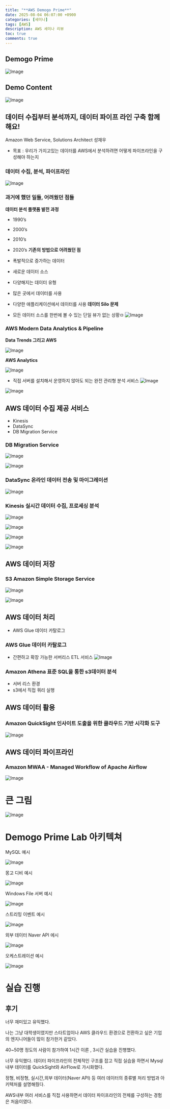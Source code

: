 ```yaml
---
title: "**AWS Demogo Prime**"
date: 2025-08-04 06:07:00 +0900
categories: [세미나]
tags: [AWS]
description: AWS 세미나 리뷰
toc: true
comments: true
---
```


## **Demogo Prime**

![Image](https://prod-files-secure.s3.us-west-2.amazonaws.com/e6db513d-ec54-40ff-aa74-2487b0bcfe15/04d545d3-02a2-4fe3-8a63-46e06ae698ef/Untitled.png?X-Amz-Algorithm=AWS4-HMAC-SHA256&X-Amz-Content-Sha256=UNSIGNED-PAYLOAD&X-Amz-Credential=ASIAZI2LB4663K2DS5HO%2F20250804%2Fus-west-2%2Fs3%2Faws4_request&X-Amz-Date=20250804T071940Z&X-Amz-Expires=3600&X-Amz-Security-Token=IQoJb3JpZ2luX2VjEAcaCXVzLXdlc3QtMiJHMEUCICPq6plk%2B%2BEJo0lbjvzvswW77NenOi5m4xSt9CHP62SqAiEAvea0SbLvWMbtmJWGgBmgnWgFDr%2Fn6MBfkssveCjC1woq%2FwMIQBAAGgw2Mzc0MjMxODM4MDUiDAQVMrGtY0JTFoYO6CrcA1q58ivSd6bMmk84JLzBXDy0gEa5165HtjPYURjQnxx2npePv5JdkqFrb4qnopO54dEXJD9JQG2tI4C%2B1i3Jbhr%2FcWfJ68cJdhyoWxDMoP3EciQKXoFz%2FjJpdBlmHE3YcUr3EF041bs5%2B%2FL3DxLKRPLVQePy83uCytLfzrwr%2BXXAUe10sYlRjhw%2Fjo7DoCe2q%2Fpmw0rINMJYLjeX3dlqZViMVH501JA6No1Wqh10RKm9lKHOQfvC4%2BJUY9dUWlbhkyx4jh6OWTO2%2F1VjCHgYS9BvaJ3%2FzmKunoxj2TCSCawFeWqw0HHiQ%2F0xgyA3zUtO%2FieeJcfPMO%2BshWZbkDUhEq%2Bfs7Ib5w9Gq7wcKSQCtsr%2F6ntX1EiyBJ8kGWbyK4KeCWXqezJFDvGJhdgw%2BVLIyU64vveqjJ5stJpskfck80fhT2FJy70OkWiQBWn5ccwiNWxXJGa63gfSlyVQNfmWseY30aIlmqVIia8s8Xa6pqynKYy4ZaszoHZ3ZRPOUOPw5XqUgxmink%2FqbYOiwA8YHT2jAgOzIGBjL6fFzKcSINGjWTwR7L98y5vii1ZMqONPxE50EHOGxSkuUMDnFbYq0AWR8gMWmKvUAnpKQGS7B5XDH3GblYuDUOIyTJ0LMKa3wcQGOqUBaeN1s70pTDTyvmzOqZDIJN9s9IvV%2FF2Vi0MMvzIcVMefAPpHEUmO5GNAdxbPj75LgKZfROoteAkY5V7CSQGfdgvWnvTSSKhu5Op1NsJmxcffnxzS8IJTynJc5DlxEwilYakRQYerTAS%2BytMeU0g%2Blu027vNJNuUOKGV4VIo2wBytC0xv9NTgfXQyqCJCRzvD7Ug%2FfjzG7%2FQlN%2B97e4VtBjMPmZMx&X-Amz-Signature=378783fe001cb031d365fab2936b360e682a17ae79b52285b3a08500b6362cb2&X-Amz-SignedHeaders=host&x-amz-checksum-mode=ENABLED&x-id=GetObject)

## Demo Content

![Image](https://prod-files-secure.s3.us-west-2.amazonaws.com/e6db513d-ec54-40ff-aa74-2487b0bcfe15/9cf04df4-d200-4b00-a767-9fb7c9a9bff8/Untitled.png?X-Amz-Algorithm=AWS4-HMAC-SHA256&X-Amz-Content-Sha256=UNSIGNED-PAYLOAD&X-Amz-Credential=ASIAZI2LB4663K2DS5HO%2F20250804%2Fus-west-2%2Fs3%2Faws4_request&X-Amz-Date=20250804T071940Z&X-Amz-Expires=3600&X-Amz-Security-Token=IQoJb3JpZ2luX2VjEAcaCXVzLXdlc3QtMiJHMEUCICPq6plk%2B%2BEJo0lbjvzvswW77NenOi5m4xSt9CHP62SqAiEAvea0SbLvWMbtmJWGgBmgnWgFDr%2Fn6MBfkssveCjC1woq%2FwMIQBAAGgw2Mzc0MjMxODM4MDUiDAQVMrGtY0JTFoYO6CrcA1q58ivSd6bMmk84JLzBXDy0gEa5165HtjPYURjQnxx2npePv5JdkqFrb4qnopO54dEXJD9JQG2tI4C%2B1i3Jbhr%2FcWfJ68cJdhyoWxDMoP3EciQKXoFz%2FjJpdBlmHE3YcUr3EF041bs5%2B%2FL3DxLKRPLVQePy83uCytLfzrwr%2BXXAUe10sYlRjhw%2Fjo7DoCe2q%2Fpmw0rINMJYLjeX3dlqZViMVH501JA6No1Wqh10RKm9lKHOQfvC4%2BJUY9dUWlbhkyx4jh6OWTO2%2F1VjCHgYS9BvaJ3%2FzmKunoxj2TCSCawFeWqw0HHiQ%2F0xgyA3zUtO%2FieeJcfPMO%2BshWZbkDUhEq%2Bfs7Ib5w9Gq7wcKSQCtsr%2F6ntX1EiyBJ8kGWbyK4KeCWXqezJFDvGJhdgw%2BVLIyU64vveqjJ5stJpskfck80fhT2FJy70OkWiQBWn5ccwiNWxXJGa63gfSlyVQNfmWseY30aIlmqVIia8s8Xa6pqynKYy4ZaszoHZ3ZRPOUOPw5XqUgxmink%2FqbYOiwA8YHT2jAgOzIGBjL6fFzKcSINGjWTwR7L98y5vii1ZMqONPxE50EHOGxSkuUMDnFbYq0AWR8gMWmKvUAnpKQGS7B5XDH3GblYuDUOIyTJ0LMKa3wcQGOqUBaeN1s70pTDTyvmzOqZDIJN9s9IvV%2FF2Vi0MMvzIcVMefAPpHEUmO5GNAdxbPj75LgKZfROoteAkY5V7CSQGfdgvWnvTSSKhu5Op1NsJmxcffnxzS8IJTynJc5DlxEwilYakRQYerTAS%2BytMeU0g%2Blu027vNJNuUOKGV4VIo2wBytC0xv9NTgfXQyqCJCRzvD7Ug%2FfjzG7%2FQlN%2B97e4VtBjMPmZMx&X-Amz-Signature=3a398d192d6c66831881c68c4793ea4d10ff64b0ac16932f6cb513c379cf1555&X-Amz-SignedHeaders=host&x-amz-checksum-mode=ENABLED&x-id=GetObject)

## 데이터 수집부터 분석까지, 데이터 파이프 라인 구축 함께 해요!

Amazon Web Service, Solutions Architect 성재우

- 목표 : 우리가 가지고있는 데이터를 AWS에서 분석하려면 어떻게 파이프라인을 구성해야 하는지
### 데이터 수집, 분석, 파이프라인

![Image](https://prod-files-secure.s3.us-west-2.amazonaws.com/e6db513d-ec54-40ff-aa74-2487b0bcfe15/cbbecf78-1932-4b0d-9038-240dc2ab45f6/Untitled.png?X-Amz-Algorithm=AWS4-HMAC-SHA256&X-Amz-Content-Sha256=UNSIGNED-PAYLOAD&X-Amz-Credential=ASIAZI2LB4663K2DS5HO%2F20250804%2Fus-west-2%2Fs3%2Faws4_request&X-Amz-Date=20250804T071940Z&X-Amz-Expires=3600&X-Amz-Security-Token=IQoJb3JpZ2luX2VjEAcaCXVzLXdlc3QtMiJHMEUCICPq6plk%2B%2BEJo0lbjvzvswW77NenOi5m4xSt9CHP62SqAiEAvea0SbLvWMbtmJWGgBmgnWgFDr%2Fn6MBfkssveCjC1woq%2FwMIQBAAGgw2Mzc0MjMxODM4MDUiDAQVMrGtY0JTFoYO6CrcA1q58ivSd6bMmk84JLzBXDy0gEa5165HtjPYURjQnxx2npePv5JdkqFrb4qnopO54dEXJD9JQG2tI4C%2B1i3Jbhr%2FcWfJ68cJdhyoWxDMoP3EciQKXoFz%2FjJpdBlmHE3YcUr3EF041bs5%2B%2FL3DxLKRPLVQePy83uCytLfzrwr%2BXXAUe10sYlRjhw%2Fjo7DoCe2q%2Fpmw0rINMJYLjeX3dlqZViMVH501JA6No1Wqh10RKm9lKHOQfvC4%2BJUY9dUWlbhkyx4jh6OWTO2%2F1VjCHgYS9BvaJ3%2FzmKunoxj2TCSCawFeWqw0HHiQ%2F0xgyA3zUtO%2FieeJcfPMO%2BshWZbkDUhEq%2Bfs7Ib5w9Gq7wcKSQCtsr%2F6ntX1EiyBJ8kGWbyK4KeCWXqezJFDvGJhdgw%2BVLIyU64vveqjJ5stJpskfck80fhT2FJy70OkWiQBWn5ccwiNWxXJGa63gfSlyVQNfmWseY30aIlmqVIia8s8Xa6pqynKYy4ZaszoHZ3ZRPOUOPw5XqUgxmink%2FqbYOiwA8YHT2jAgOzIGBjL6fFzKcSINGjWTwR7L98y5vii1ZMqONPxE50EHOGxSkuUMDnFbYq0AWR8gMWmKvUAnpKQGS7B5XDH3GblYuDUOIyTJ0LMKa3wcQGOqUBaeN1s70pTDTyvmzOqZDIJN9s9IvV%2FF2Vi0MMvzIcVMefAPpHEUmO5GNAdxbPj75LgKZfROoteAkY5V7CSQGfdgvWnvTSSKhu5Op1NsJmxcffnxzS8IJTynJc5DlxEwilYakRQYerTAS%2BytMeU0g%2Blu027vNJNuUOKGV4VIo2wBytC0xv9NTgfXQyqCJCRzvD7Ug%2FfjzG7%2FQlN%2B97e4VtBjMPmZMx&X-Amz-Signature=8f3d65d0ffa3b1a662f44197fc41d31aa7a89e14af517cbefc03647a03ecae01&X-Amz-SignedHeaders=host&x-amz-checksum-mode=ENABLED&x-id=GetObject)

### 과거에 했던 일들, 어려웠던 점들

**데이터 분석 플랫폼 발전 과정**

- 1990’s 
- 2000’s
- 2010’s
- 2020’s
**기존의 방법으로 어려웠던 점**

- 폭발적으로 증가하는 데이터
- 새로운 데이터 소스
- 다양해지는 데이터 유형
- 많은 곳에서 데이터를 사용
- 다양한 애플리케이션에서 데이터를 사용
**데이터 Silo 문제**

- 모든 데이터 소스를 한번에 볼 수 있는 단일 뷰가 없는 상황ㅁ
![Image](https://prod-files-secure.s3.us-west-2.amazonaws.com/e6db513d-ec54-40ff-aa74-2487b0bcfe15/0f0dd76a-0d3c-45bc-9bbe-3820ae9e65bc/Untitled.png?X-Amz-Algorithm=AWS4-HMAC-SHA256&X-Amz-Content-Sha256=UNSIGNED-PAYLOAD&X-Amz-Credential=ASIAZI2LB4663K2DS5HO%2F20250804%2Fus-west-2%2Fs3%2Faws4_request&X-Amz-Date=20250804T071940Z&X-Amz-Expires=3600&X-Amz-Security-Token=IQoJb3JpZ2luX2VjEAcaCXVzLXdlc3QtMiJHMEUCICPq6plk%2B%2BEJo0lbjvzvswW77NenOi5m4xSt9CHP62SqAiEAvea0SbLvWMbtmJWGgBmgnWgFDr%2Fn6MBfkssveCjC1woq%2FwMIQBAAGgw2Mzc0MjMxODM4MDUiDAQVMrGtY0JTFoYO6CrcA1q58ivSd6bMmk84JLzBXDy0gEa5165HtjPYURjQnxx2npePv5JdkqFrb4qnopO54dEXJD9JQG2tI4C%2B1i3Jbhr%2FcWfJ68cJdhyoWxDMoP3EciQKXoFz%2FjJpdBlmHE3YcUr3EF041bs5%2B%2FL3DxLKRPLVQePy83uCytLfzrwr%2BXXAUe10sYlRjhw%2Fjo7DoCe2q%2Fpmw0rINMJYLjeX3dlqZViMVH501JA6No1Wqh10RKm9lKHOQfvC4%2BJUY9dUWlbhkyx4jh6OWTO2%2F1VjCHgYS9BvaJ3%2FzmKunoxj2TCSCawFeWqw0HHiQ%2F0xgyA3zUtO%2FieeJcfPMO%2BshWZbkDUhEq%2Bfs7Ib5w9Gq7wcKSQCtsr%2F6ntX1EiyBJ8kGWbyK4KeCWXqezJFDvGJhdgw%2BVLIyU64vveqjJ5stJpskfck80fhT2FJy70OkWiQBWn5ccwiNWxXJGa63gfSlyVQNfmWseY30aIlmqVIia8s8Xa6pqynKYy4ZaszoHZ3ZRPOUOPw5XqUgxmink%2FqbYOiwA8YHT2jAgOzIGBjL6fFzKcSINGjWTwR7L98y5vii1ZMqONPxE50EHOGxSkuUMDnFbYq0AWR8gMWmKvUAnpKQGS7B5XDH3GblYuDUOIyTJ0LMKa3wcQGOqUBaeN1s70pTDTyvmzOqZDIJN9s9IvV%2FF2Vi0MMvzIcVMefAPpHEUmO5GNAdxbPj75LgKZfROoteAkY5V7CSQGfdgvWnvTSSKhu5Op1NsJmxcffnxzS8IJTynJc5DlxEwilYakRQYerTAS%2BytMeU0g%2Blu027vNJNuUOKGV4VIo2wBytC0xv9NTgfXQyqCJCRzvD7Ug%2FfjzG7%2FQlN%2B97e4VtBjMPmZMx&X-Amz-Signature=5f20d53698c948fdf1045d3ec47caec4b4633400b1a00c57ca8c8e5099c8136e&X-Amz-SignedHeaders=host&x-amz-checksum-mode=ENABLED&x-id=GetObject)

### AWS Modern Data Analytics & Pipeline

**Data Trends  그리고 AWS**

![Image](https://prod-files-secure.s3.us-west-2.amazonaws.com/e6db513d-ec54-40ff-aa74-2487b0bcfe15/5a64227b-7976-448d-9f52-8c5ec5038b98/Untitled.png?X-Amz-Algorithm=AWS4-HMAC-SHA256&X-Amz-Content-Sha256=UNSIGNED-PAYLOAD&X-Amz-Credential=ASIAZI2LB4663K2DS5HO%2F20250804%2Fus-west-2%2Fs3%2Faws4_request&X-Amz-Date=20250804T071940Z&X-Amz-Expires=3600&X-Amz-Security-Token=IQoJb3JpZ2luX2VjEAcaCXVzLXdlc3QtMiJHMEUCICPq6plk%2B%2BEJo0lbjvzvswW77NenOi5m4xSt9CHP62SqAiEAvea0SbLvWMbtmJWGgBmgnWgFDr%2Fn6MBfkssveCjC1woq%2FwMIQBAAGgw2Mzc0MjMxODM4MDUiDAQVMrGtY0JTFoYO6CrcA1q58ivSd6bMmk84JLzBXDy0gEa5165HtjPYURjQnxx2npePv5JdkqFrb4qnopO54dEXJD9JQG2tI4C%2B1i3Jbhr%2FcWfJ68cJdhyoWxDMoP3EciQKXoFz%2FjJpdBlmHE3YcUr3EF041bs5%2B%2FL3DxLKRPLVQePy83uCytLfzrwr%2BXXAUe10sYlRjhw%2Fjo7DoCe2q%2Fpmw0rINMJYLjeX3dlqZViMVH501JA6No1Wqh10RKm9lKHOQfvC4%2BJUY9dUWlbhkyx4jh6OWTO2%2F1VjCHgYS9BvaJ3%2FzmKunoxj2TCSCawFeWqw0HHiQ%2F0xgyA3zUtO%2FieeJcfPMO%2BshWZbkDUhEq%2Bfs7Ib5w9Gq7wcKSQCtsr%2F6ntX1EiyBJ8kGWbyK4KeCWXqezJFDvGJhdgw%2BVLIyU64vveqjJ5stJpskfck80fhT2FJy70OkWiQBWn5ccwiNWxXJGa63gfSlyVQNfmWseY30aIlmqVIia8s8Xa6pqynKYy4ZaszoHZ3ZRPOUOPw5XqUgxmink%2FqbYOiwA8YHT2jAgOzIGBjL6fFzKcSINGjWTwR7L98y5vii1ZMqONPxE50EHOGxSkuUMDnFbYq0AWR8gMWmKvUAnpKQGS7B5XDH3GblYuDUOIyTJ0LMKa3wcQGOqUBaeN1s70pTDTyvmzOqZDIJN9s9IvV%2FF2Vi0MMvzIcVMefAPpHEUmO5GNAdxbPj75LgKZfROoteAkY5V7CSQGfdgvWnvTSSKhu5Op1NsJmxcffnxzS8IJTynJc5DlxEwilYakRQYerTAS%2BytMeU0g%2Blu027vNJNuUOKGV4VIo2wBytC0xv9NTgfXQyqCJCRzvD7Ug%2FfjzG7%2FQlN%2B97e4VtBjMPmZMx&X-Amz-Signature=10be58ae9dde4751ec3700b0e00a0527b8cead7eca394faf97e513be7ac23b4f&X-Amz-SignedHeaders=host&x-amz-checksum-mode=ENABLED&x-id=GetObject)

**AWS Analytics**

![Image](https://prod-files-secure.s3.us-west-2.amazonaws.com/e6db513d-ec54-40ff-aa74-2487b0bcfe15/ee103648-4fd4-4bb1-a1ee-161ef16e6dd0/Untitled.png?X-Amz-Algorithm=AWS4-HMAC-SHA256&X-Amz-Content-Sha256=UNSIGNED-PAYLOAD&X-Amz-Credential=ASIAZI2LB4663K2DS5HO%2F20250804%2Fus-west-2%2Fs3%2Faws4_request&X-Amz-Date=20250804T071940Z&X-Amz-Expires=3600&X-Amz-Security-Token=IQoJb3JpZ2luX2VjEAcaCXVzLXdlc3QtMiJHMEUCICPq6plk%2B%2BEJo0lbjvzvswW77NenOi5m4xSt9CHP62SqAiEAvea0SbLvWMbtmJWGgBmgnWgFDr%2Fn6MBfkssveCjC1woq%2FwMIQBAAGgw2Mzc0MjMxODM4MDUiDAQVMrGtY0JTFoYO6CrcA1q58ivSd6bMmk84JLzBXDy0gEa5165HtjPYURjQnxx2npePv5JdkqFrb4qnopO54dEXJD9JQG2tI4C%2B1i3Jbhr%2FcWfJ68cJdhyoWxDMoP3EciQKXoFz%2FjJpdBlmHE3YcUr3EF041bs5%2B%2FL3DxLKRPLVQePy83uCytLfzrwr%2BXXAUe10sYlRjhw%2Fjo7DoCe2q%2Fpmw0rINMJYLjeX3dlqZViMVH501JA6No1Wqh10RKm9lKHOQfvC4%2BJUY9dUWlbhkyx4jh6OWTO2%2F1VjCHgYS9BvaJ3%2FzmKunoxj2TCSCawFeWqw0HHiQ%2F0xgyA3zUtO%2FieeJcfPMO%2BshWZbkDUhEq%2Bfs7Ib5w9Gq7wcKSQCtsr%2F6ntX1EiyBJ8kGWbyK4KeCWXqezJFDvGJhdgw%2BVLIyU64vveqjJ5stJpskfck80fhT2FJy70OkWiQBWn5ccwiNWxXJGa63gfSlyVQNfmWseY30aIlmqVIia8s8Xa6pqynKYy4ZaszoHZ3ZRPOUOPw5XqUgxmink%2FqbYOiwA8YHT2jAgOzIGBjL6fFzKcSINGjWTwR7L98y5vii1ZMqONPxE50EHOGxSkuUMDnFbYq0AWR8gMWmKvUAnpKQGS7B5XDH3GblYuDUOIyTJ0LMKa3wcQGOqUBaeN1s70pTDTyvmzOqZDIJN9s9IvV%2FF2Vi0MMvzIcVMefAPpHEUmO5GNAdxbPj75LgKZfROoteAkY5V7CSQGfdgvWnvTSSKhu5Op1NsJmxcffnxzS8IJTynJc5DlxEwilYakRQYerTAS%2BytMeU0g%2Blu027vNJNuUOKGV4VIo2wBytC0xv9NTgfXQyqCJCRzvD7Ug%2FfjzG7%2FQlN%2B97e4VtBjMPmZMx&X-Amz-Signature=3827834d7a7fdb1abdfd0e6ea284abf69eb715b4c5626c0ae6ae69a65fbc5ac1&X-Amz-SignedHeaders=host&x-amz-checksum-mode=ENABLED&x-id=GetObject)

- 직접 서버를 설치해서 운영하지 않아도 되는 완전 관리형 분석 서비스
![Image](https://prod-files-secure.s3.us-west-2.amazonaws.com/e6db513d-ec54-40ff-aa74-2487b0bcfe15/9e70f227-9637-4703-9842-ca8fac15c0f7/Untitled.png?X-Amz-Algorithm=AWS4-HMAC-SHA256&X-Amz-Content-Sha256=UNSIGNED-PAYLOAD&X-Amz-Credential=ASIAZI2LB4663K2DS5HO%2F20250804%2Fus-west-2%2Fs3%2Faws4_request&X-Amz-Date=20250804T071940Z&X-Amz-Expires=3600&X-Amz-Security-Token=IQoJb3JpZ2luX2VjEAcaCXVzLXdlc3QtMiJHMEUCICPq6plk%2B%2BEJo0lbjvzvswW77NenOi5m4xSt9CHP62SqAiEAvea0SbLvWMbtmJWGgBmgnWgFDr%2Fn6MBfkssveCjC1woq%2FwMIQBAAGgw2Mzc0MjMxODM4MDUiDAQVMrGtY0JTFoYO6CrcA1q58ivSd6bMmk84JLzBXDy0gEa5165HtjPYURjQnxx2npePv5JdkqFrb4qnopO54dEXJD9JQG2tI4C%2B1i3Jbhr%2FcWfJ68cJdhyoWxDMoP3EciQKXoFz%2FjJpdBlmHE3YcUr3EF041bs5%2B%2FL3DxLKRPLVQePy83uCytLfzrwr%2BXXAUe10sYlRjhw%2Fjo7DoCe2q%2Fpmw0rINMJYLjeX3dlqZViMVH501JA6No1Wqh10RKm9lKHOQfvC4%2BJUY9dUWlbhkyx4jh6OWTO2%2F1VjCHgYS9BvaJ3%2FzmKunoxj2TCSCawFeWqw0HHiQ%2F0xgyA3zUtO%2FieeJcfPMO%2BshWZbkDUhEq%2Bfs7Ib5w9Gq7wcKSQCtsr%2F6ntX1EiyBJ8kGWbyK4KeCWXqezJFDvGJhdgw%2BVLIyU64vveqjJ5stJpskfck80fhT2FJy70OkWiQBWn5ccwiNWxXJGa63gfSlyVQNfmWseY30aIlmqVIia8s8Xa6pqynKYy4ZaszoHZ3ZRPOUOPw5XqUgxmink%2FqbYOiwA8YHT2jAgOzIGBjL6fFzKcSINGjWTwR7L98y5vii1ZMqONPxE50EHOGxSkuUMDnFbYq0AWR8gMWmKvUAnpKQGS7B5XDH3GblYuDUOIyTJ0LMKa3wcQGOqUBaeN1s70pTDTyvmzOqZDIJN9s9IvV%2FF2Vi0MMvzIcVMefAPpHEUmO5GNAdxbPj75LgKZfROoteAkY5V7CSQGfdgvWnvTSSKhu5Op1NsJmxcffnxzS8IJTynJc5DlxEwilYakRQYerTAS%2BytMeU0g%2Blu027vNJNuUOKGV4VIo2wBytC0xv9NTgfXQyqCJCRzvD7Ug%2FfjzG7%2FQlN%2B97e4VtBjMPmZMx&X-Amz-Signature=224402bc5af880de4b1bc0018fd4ba3071d22f025dea47aa1e544b12858460bd&X-Amz-SignedHeaders=host&x-amz-checksum-mode=ENABLED&x-id=GetObject)

![Image](https://prod-files-secure.s3.us-west-2.amazonaws.com/e6db513d-ec54-40ff-aa74-2487b0bcfe15/746202d6-e424-45f1-890d-61d4ee7c2be1/Untitled.png?X-Amz-Algorithm=AWS4-HMAC-SHA256&X-Amz-Content-Sha256=UNSIGNED-PAYLOAD&X-Amz-Credential=ASIAZI2LB4663K2DS5HO%2F20250804%2Fus-west-2%2Fs3%2Faws4_request&X-Amz-Date=20250804T071940Z&X-Amz-Expires=3600&X-Amz-Security-Token=IQoJb3JpZ2luX2VjEAcaCXVzLXdlc3QtMiJHMEUCICPq6plk%2B%2BEJo0lbjvzvswW77NenOi5m4xSt9CHP62SqAiEAvea0SbLvWMbtmJWGgBmgnWgFDr%2Fn6MBfkssveCjC1woq%2FwMIQBAAGgw2Mzc0MjMxODM4MDUiDAQVMrGtY0JTFoYO6CrcA1q58ivSd6bMmk84JLzBXDy0gEa5165HtjPYURjQnxx2npePv5JdkqFrb4qnopO54dEXJD9JQG2tI4C%2B1i3Jbhr%2FcWfJ68cJdhyoWxDMoP3EciQKXoFz%2FjJpdBlmHE3YcUr3EF041bs5%2B%2FL3DxLKRPLVQePy83uCytLfzrwr%2BXXAUe10sYlRjhw%2Fjo7DoCe2q%2Fpmw0rINMJYLjeX3dlqZViMVH501JA6No1Wqh10RKm9lKHOQfvC4%2BJUY9dUWlbhkyx4jh6OWTO2%2F1VjCHgYS9BvaJ3%2FzmKunoxj2TCSCawFeWqw0HHiQ%2F0xgyA3zUtO%2FieeJcfPMO%2BshWZbkDUhEq%2Bfs7Ib5w9Gq7wcKSQCtsr%2F6ntX1EiyBJ8kGWbyK4KeCWXqezJFDvGJhdgw%2BVLIyU64vveqjJ5stJpskfck80fhT2FJy70OkWiQBWn5ccwiNWxXJGa63gfSlyVQNfmWseY30aIlmqVIia8s8Xa6pqynKYy4ZaszoHZ3ZRPOUOPw5XqUgxmink%2FqbYOiwA8YHT2jAgOzIGBjL6fFzKcSINGjWTwR7L98y5vii1ZMqONPxE50EHOGxSkuUMDnFbYq0AWR8gMWmKvUAnpKQGS7B5XDH3GblYuDUOIyTJ0LMKa3wcQGOqUBaeN1s70pTDTyvmzOqZDIJN9s9IvV%2FF2Vi0MMvzIcVMefAPpHEUmO5GNAdxbPj75LgKZfROoteAkY5V7CSQGfdgvWnvTSSKhu5Op1NsJmxcffnxzS8IJTynJc5DlxEwilYakRQYerTAS%2BytMeU0g%2Blu027vNJNuUOKGV4VIo2wBytC0xv9NTgfXQyqCJCRzvD7Ug%2FfjzG7%2FQlN%2B97e4VtBjMPmZMx&X-Amz-Signature=3ef99df119309a1ea31bc2985ff390241fe5f3ca489aa474bcd94a6c395668f2&X-Amz-SignedHeaders=host&x-amz-checksum-mode=ENABLED&x-id=GetObject)

## AWS 데이터 수집 제공 서비스

- Kinesis
- DataSync
- DB Migration Service
### DB Migration Service

![Image](https://prod-files-secure.s3.us-west-2.amazonaws.com/e6db513d-ec54-40ff-aa74-2487b0bcfe15/ee9eef05-576a-4f5d-ac26-a77169820078/Untitled.png?X-Amz-Algorithm=AWS4-HMAC-SHA256&X-Amz-Content-Sha256=UNSIGNED-PAYLOAD&X-Amz-Credential=ASIAZI2LB4663K2DS5HO%2F20250804%2Fus-west-2%2Fs3%2Faws4_request&X-Amz-Date=20250804T071940Z&X-Amz-Expires=3600&X-Amz-Security-Token=IQoJb3JpZ2luX2VjEAcaCXVzLXdlc3QtMiJHMEUCICPq6plk%2B%2BEJo0lbjvzvswW77NenOi5m4xSt9CHP62SqAiEAvea0SbLvWMbtmJWGgBmgnWgFDr%2Fn6MBfkssveCjC1woq%2FwMIQBAAGgw2Mzc0MjMxODM4MDUiDAQVMrGtY0JTFoYO6CrcA1q58ivSd6bMmk84JLzBXDy0gEa5165HtjPYURjQnxx2npePv5JdkqFrb4qnopO54dEXJD9JQG2tI4C%2B1i3Jbhr%2FcWfJ68cJdhyoWxDMoP3EciQKXoFz%2FjJpdBlmHE3YcUr3EF041bs5%2B%2FL3DxLKRPLVQePy83uCytLfzrwr%2BXXAUe10sYlRjhw%2Fjo7DoCe2q%2Fpmw0rINMJYLjeX3dlqZViMVH501JA6No1Wqh10RKm9lKHOQfvC4%2BJUY9dUWlbhkyx4jh6OWTO2%2F1VjCHgYS9BvaJ3%2FzmKunoxj2TCSCawFeWqw0HHiQ%2F0xgyA3zUtO%2FieeJcfPMO%2BshWZbkDUhEq%2Bfs7Ib5w9Gq7wcKSQCtsr%2F6ntX1EiyBJ8kGWbyK4KeCWXqezJFDvGJhdgw%2BVLIyU64vveqjJ5stJpskfck80fhT2FJy70OkWiQBWn5ccwiNWxXJGa63gfSlyVQNfmWseY30aIlmqVIia8s8Xa6pqynKYy4ZaszoHZ3ZRPOUOPw5XqUgxmink%2FqbYOiwA8YHT2jAgOzIGBjL6fFzKcSINGjWTwR7L98y5vii1ZMqONPxE50EHOGxSkuUMDnFbYq0AWR8gMWmKvUAnpKQGS7B5XDH3GblYuDUOIyTJ0LMKa3wcQGOqUBaeN1s70pTDTyvmzOqZDIJN9s9IvV%2FF2Vi0MMvzIcVMefAPpHEUmO5GNAdxbPj75LgKZfROoteAkY5V7CSQGfdgvWnvTSSKhu5Op1NsJmxcffnxzS8IJTynJc5DlxEwilYakRQYerTAS%2BytMeU0g%2Blu027vNJNuUOKGV4VIo2wBytC0xv9NTgfXQyqCJCRzvD7Ug%2FfjzG7%2FQlN%2B97e4VtBjMPmZMx&X-Amz-Signature=7db4ed1c90eb4f2c93b49757f53df06e618af606604aec2495b0f453bf67b5e4&X-Amz-SignedHeaders=host&x-amz-checksum-mode=ENABLED&x-id=GetObject)

![Image](https://prod-files-secure.s3.us-west-2.amazonaws.com/e6db513d-ec54-40ff-aa74-2487b0bcfe15/aa79e468-3776-45c3-9df3-fbb73b09827e/Untitled.png?X-Amz-Algorithm=AWS4-HMAC-SHA256&X-Amz-Content-Sha256=UNSIGNED-PAYLOAD&X-Amz-Credential=ASIAZI2LB4663K2DS5HO%2F20250804%2Fus-west-2%2Fs3%2Faws4_request&X-Amz-Date=20250804T071940Z&X-Amz-Expires=3600&X-Amz-Security-Token=IQoJb3JpZ2luX2VjEAcaCXVzLXdlc3QtMiJHMEUCICPq6plk%2B%2BEJo0lbjvzvswW77NenOi5m4xSt9CHP62SqAiEAvea0SbLvWMbtmJWGgBmgnWgFDr%2Fn6MBfkssveCjC1woq%2FwMIQBAAGgw2Mzc0MjMxODM4MDUiDAQVMrGtY0JTFoYO6CrcA1q58ivSd6bMmk84JLzBXDy0gEa5165HtjPYURjQnxx2npePv5JdkqFrb4qnopO54dEXJD9JQG2tI4C%2B1i3Jbhr%2FcWfJ68cJdhyoWxDMoP3EciQKXoFz%2FjJpdBlmHE3YcUr3EF041bs5%2B%2FL3DxLKRPLVQePy83uCytLfzrwr%2BXXAUe10sYlRjhw%2Fjo7DoCe2q%2Fpmw0rINMJYLjeX3dlqZViMVH501JA6No1Wqh10RKm9lKHOQfvC4%2BJUY9dUWlbhkyx4jh6OWTO2%2F1VjCHgYS9BvaJ3%2FzmKunoxj2TCSCawFeWqw0HHiQ%2F0xgyA3zUtO%2FieeJcfPMO%2BshWZbkDUhEq%2Bfs7Ib5w9Gq7wcKSQCtsr%2F6ntX1EiyBJ8kGWbyK4KeCWXqezJFDvGJhdgw%2BVLIyU64vveqjJ5stJpskfck80fhT2FJy70OkWiQBWn5ccwiNWxXJGa63gfSlyVQNfmWseY30aIlmqVIia8s8Xa6pqynKYy4ZaszoHZ3ZRPOUOPw5XqUgxmink%2FqbYOiwA8YHT2jAgOzIGBjL6fFzKcSINGjWTwR7L98y5vii1ZMqONPxE50EHOGxSkuUMDnFbYq0AWR8gMWmKvUAnpKQGS7B5XDH3GblYuDUOIyTJ0LMKa3wcQGOqUBaeN1s70pTDTyvmzOqZDIJN9s9IvV%2FF2Vi0MMvzIcVMefAPpHEUmO5GNAdxbPj75LgKZfROoteAkY5V7CSQGfdgvWnvTSSKhu5Op1NsJmxcffnxzS8IJTynJc5DlxEwilYakRQYerTAS%2BytMeU0g%2Blu027vNJNuUOKGV4VIo2wBytC0xv9NTgfXQyqCJCRzvD7Ug%2FfjzG7%2FQlN%2B97e4VtBjMPmZMx&X-Amz-Signature=a2fec5c56bbe5220b25ddd35d60df3fa384a5a5d9023a71f8becde620dbc4c79&X-Amz-SignedHeaders=host&x-amz-checksum-mode=ENABLED&x-id=GetObject)

### DataSync 온라인 데이터 전송 및 마이그레이션

![Image](https://prod-files-secure.s3.us-west-2.amazonaws.com/e6db513d-ec54-40ff-aa74-2487b0bcfe15/74e8de05-972a-477a-afd0-e5909dab0a0f/Untitled.png?X-Amz-Algorithm=AWS4-HMAC-SHA256&X-Amz-Content-Sha256=UNSIGNED-PAYLOAD&X-Amz-Credential=ASIAZI2LB4663K2DS5HO%2F20250804%2Fus-west-2%2Fs3%2Faws4_request&X-Amz-Date=20250804T071940Z&X-Amz-Expires=3600&X-Amz-Security-Token=IQoJb3JpZ2luX2VjEAcaCXVzLXdlc3QtMiJHMEUCICPq6plk%2B%2BEJo0lbjvzvswW77NenOi5m4xSt9CHP62SqAiEAvea0SbLvWMbtmJWGgBmgnWgFDr%2Fn6MBfkssveCjC1woq%2FwMIQBAAGgw2Mzc0MjMxODM4MDUiDAQVMrGtY0JTFoYO6CrcA1q58ivSd6bMmk84JLzBXDy0gEa5165HtjPYURjQnxx2npePv5JdkqFrb4qnopO54dEXJD9JQG2tI4C%2B1i3Jbhr%2FcWfJ68cJdhyoWxDMoP3EciQKXoFz%2FjJpdBlmHE3YcUr3EF041bs5%2B%2FL3DxLKRPLVQePy83uCytLfzrwr%2BXXAUe10sYlRjhw%2Fjo7DoCe2q%2Fpmw0rINMJYLjeX3dlqZViMVH501JA6No1Wqh10RKm9lKHOQfvC4%2BJUY9dUWlbhkyx4jh6OWTO2%2F1VjCHgYS9BvaJ3%2FzmKunoxj2TCSCawFeWqw0HHiQ%2F0xgyA3zUtO%2FieeJcfPMO%2BshWZbkDUhEq%2Bfs7Ib5w9Gq7wcKSQCtsr%2F6ntX1EiyBJ8kGWbyK4KeCWXqezJFDvGJhdgw%2BVLIyU64vveqjJ5stJpskfck80fhT2FJy70OkWiQBWn5ccwiNWxXJGa63gfSlyVQNfmWseY30aIlmqVIia8s8Xa6pqynKYy4ZaszoHZ3ZRPOUOPw5XqUgxmink%2FqbYOiwA8YHT2jAgOzIGBjL6fFzKcSINGjWTwR7L98y5vii1ZMqONPxE50EHOGxSkuUMDnFbYq0AWR8gMWmKvUAnpKQGS7B5XDH3GblYuDUOIyTJ0LMKa3wcQGOqUBaeN1s70pTDTyvmzOqZDIJN9s9IvV%2FF2Vi0MMvzIcVMefAPpHEUmO5GNAdxbPj75LgKZfROoteAkY5V7CSQGfdgvWnvTSSKhu5Op1NsJmxcffnxzS8IJTynJc5DlxEwilYakRQYerTAS%2BytMeU0g%2Blu027vNJNuUOKGV4VIo2wBytC0xv9NTgfXQyqCJCRzvD7Ug%2FfjzG7%2FQlN%2B97e4VtBjMPmZMx&X-Amz-Signature=ebb3ca7aca32024510bdf169984350465129421eafc37c3fb381ecc00fe9e09b&X-Amz-SignedHeaders=host&x-amz-checksum-mode=ENABLED&x-id=GetObject)

### Kinesis 실시간 데이터 수집, 프로세싱 분석

 

![Image](https://prod-files-secure.s3.us-west-2.amazonaws.com/e6db513d-ec54-40ff-aa74-2487b0bcfe15/8a2fdefe-570d-47a5-83fd-0827d18db1fa/Untitled.png?X-Amz-Algorithm=AWS4-HMAC-SHA256&X-Amz-Content-Sha256=UNSIGNED-PAYLOAD&X-Amz-Credential=ASIAZI2LB4663K2DS5HO%2F20250804%2Fus-west-2%2Fs3%2Faws4_request&X-Amz-Date=20250804T071940Z&X-Amz-Expires=3600&X-Amz-Security-Token=IQoJb3JpZ2luX2VjEAcaCXVzLXdlc3QtMiJHMEUCICPq6plk%2B%2BEJo0lbjvzvswW77NenOi5m4xSt9CHP62SqAiEAvea0SbLvWMbtmJWGgBmgnWgFDr%2Fn6MBfkssveCjC1woq%2FwMIQBAAGgw2Mzc0MjMxODM4MDUiDAQVMrGtY0JTFoYO6CrcA1q58ivSd6bMmk84JLzBXDy0gEa5165HtjPYURjQnxx2npePv5JdkqFrb4qnopO54dEXJD9JQG2tI4C%2B1i3Jbhr%2FcWfJ68cJdhyoWxDMoP3EciQKXoFz%2FjJpdBlmHE3YcUr3EF041bs5%2B%2FL3DxLKRPLVQePy83uCytLfzrwr%2BXXAUe10sYlRjhw%2Fjo7DoCe2q%2Fpmw0rINMJYLjeX3dlqZViMVH501JA6No1Wqh10RKm9lKHOQfvC4%2BJUY9dUWlbhkyx4jh6OWTO2%2F1VjCHgYS9BvaJ3%2FzmKunoxj2TCSCawFeWqw0HHiQ%2F0xgyA3zUtO%2FieeJcfPMO%2BshWZbkDUhEq%2Bfs7Ib5w9Gq7wcKSQCtsr%2F6ntX1EiyBJ8kGWbyK4KeCWXqezJFDvGJhdgw%2BVLIyU64vveqjJ5stJpskfck80fhT2FJy70OkWiQBWn5ccwiNWxXJGa63gfSlyVQNfmWseY30aIlmqVIia8s8Xa6pqynKYy4ZaszoHZ3ZRPOUOPw5XqUgxmink%2FqbYOiwA8YHT2jAgOzIGBjL6fFzKcSINGjWTwR7L98y5vii1ZMqONPxE50EHOGxSkuUMDnFbYq0AWR8gMWmKvUAnpKQGS7B5XDH3GblYuDUOIyTJ0LMKa3wcQGOqUBaeN1s70pTDTyvmzOqZDIJN9s9IvV%2FF2Vi0MMvzIcVMefAPpHEUmO5GNAdxbPj75LgKZfROoteAkY5V7CSQGfdgvWnvTSSKhu5Op1NsJmxcffnxzS8IJTynJc5DlxEwilYakRQYerTAS%2BytMeU0g%2Blu027vNJNuUOKGV4VIo2wBytC0xv9NTgfXQyqCJCRzvD7Ug%2FfjzG7%2FQlN%2B97e4VtBjMPmZMx&X-Amz-Signature=5955f68c3865a73971e9333ca1380399b6a4adfaa19c39dab1704a0bbcddb83e&X-Amz-SignedHeaders=host&x-amz-checksum-mode=ENABLED&x-id=GetObject)

![Image](https://prod-files-secure.s3.us-west-2.amazonaws.com/e6db513d-ec54-40ff-aa74-2487b0bcfe15/b75ff185-7a5a-4910-aa47-96fe363f6f70/Untitled.png?X-Amz-Algorithm=AWS4-HMAC-SHA256&X-Amz-Content-Sha256=UNSIGNED-PAYLOAD&X-Amz-Credential=ASIAZI2LB4663K2DS5HO%2F20250804%2Fus-west-2%2Fs3%2Faws4_request&X-Amz-Date=20250804T071940Z&X-Amz-Expires=3600&X-Amz-Security-Token=IQoJb3JpZ2luX2VjEAcaCXVzLXdlc3QtMiJHMEUCICPq6plk%2B%2BEJo0lbjvzvswW77NenOi5m4xSt9CHP62SqAiEAvea0SbLvWMbtmJWGgBmgnWgFDr%2Fn6MBfkssveCjC1woq%2FwMIQBAAGgw2Mzc0MjMxODM4MDUiDAQVMrGtY0JTFoYO6CrcA1q58ivSd6bMmk84JLzBXDy0gEa5165HtjPYURjQnxx2npePv5JdkqFrb4qnopO54dEXJD9JQG2tI4C%2B1i3Jbhr%2FcWfJ68cJdhyoWxDMoP3EciQKXoFz%2FjJpdBlmHE3YcUr3EF041bs5%2B%2FL3DxLKRPLVQePy83uCytLfzrwr%2BXXAUe10sYlRjhw%2Fjo7DoCe2q%2Fpmw0rINMJYLjeX3dlqZViMVH501JA6No1Wqh10RKm9lKHOQfvC4%2BJUY9dUWlbhkyx4jh6OWTO2%2F1VjCHgYS9BvaJ3%2FzmKunoxj2TCSCawFeWqw0HHiQ%2F0xgyA3zUtO%2FieeJcfPMO%2BshWZbkDUhEq%2Bfs7Ib5w9Gq7wcKSQCtsr%2F6ntX1EiyBJ8kGWbyK4KeCWXqezJFDvGJhdgw%2BVLIyU64vveqjJ5stJpskfck80fhT2FJy70OkWiQBWn5ccwiNWxXJGa63gfSlyVQNfmWseY30aIlmqVIia8s8Xa6pqynKYy4ZaszoHZ3ZRPOUOPw5XqUgxmink%2FqbYOiwA8YHT2jAgOzIGBjL6fFzKcSINGjWTwR7L98y5vii1ZMqONPxE50EHOGxSkuUMDnFbYq0AWR8gMWmKvUAnpKQGS7B5XDH3GblYuDUOIyTJ0LMKa3wcQGOqUBaeN1s70pTDTyvmzOqZDIJN9s9IvV%2FF2Vi0MMvzIcVMefAPpHEUmO5GNAdxbPj75LgKZfROoteAkY5V7CSQGfdgvWnvTSSKhu5Op1NsJmxcffnxzS8IJTynJc5DlxEwilYakRQYerTAS%2BytMeU0g%2Blu027vNJNuUOKGV4VIo2wBytC0xv9NTgfXQyqCJCRzvD7Ug%2FfjzG7%2FQlN%2B97e4VtBjMPmZMx&X-Amz-Signature=1169eb0d12ad0a134f08596df3459375377f13d514aef3346a5c01881d68d8f5&X-Amz-SignedHeaders=host&x-amz-checksum-mode=ENABLED&x-id=GetObject)

![Image](https://prod-files-secure.s3.us-west-2.amazonaws.com/e6db513d-ec54-40ff-aa74-2487b0bcfe15/43d01fe9-bd92-45a7-b730-04933535be56/Untitled.png?X-Amz-Algorithm=AWS4-HMAC-SHA256&X-Amz-Content-Sha256=UNSIGNED-PAYLOAD&X-Amz-Credential=ASIAZI2LB4663K2DS5HO%2F20250804%2Fus-west-2%2Fs3%2Faws4_request&X-Amz-Date=20250804T071940Z&X-Amz-Expires=3600&X-Amz-Security-Token=IQoJb3JpZ2luX2VjEAcaCXVzLXdlc3QtMiJHMEUCICPq6plk%2B%2BEJo0lbjvzvswW77NenOi5m4xSt9CHP62SqAiEAvea0SbLvWMbtmJWGgBmgnWgFDr%2Fn6MBfkssveCjC1woq%2FwMIQBAAGgw2Mzc0MjMxODM4MDUiDAQVMrGtY0JTFoYO6CrcA1q58ivSd6bMmk84JLzBXDy0gEa5165HtjPYURjQnxx2npePv5JdkqFrb4qnopO54dEXJD9JQG2tI4C%2B1i3Jbhr%2FcWfJ68cJdhyoWxDMoP3EciQKXoFz%2FjJpdBlmHE3YcUr3EF041bs5%2B%2FL3DxLKRPLVQePy83uCytLfzrwr%2BXXAUe10sYlRjhw%2Fjo7DoCe2q%2Fpmw0rINMJYLjeX3dlqZViMVH501JA6No1Wqh10RKm9lKHOQfvC4%2BJUY9dUWlbhkyx4jh6OWTO2%2F1VjCHgYS9BvaJ3%2FzmKunoxj2TCSCawFeWqw0HHiQ%2F0xgyA3zUtO%2FieeJcfPMO%2BshWZbkDUhEq%2Bfs7Ib5w9Gq7wcKSQCtsr%2F6ntX1EiyBJ8kGWbyK4KeCWXqezJFDvGJhdgw%2BVLIyU64vveqjJ5stJpskfck80fhT2FJy70OkWiQBWn5ccwiNWxXJGa63gfSlyVQNfmWseY30aIlmqVIia8s8Xa6pqynKYy4ZaszoHZ3ZRPOUOPw5XqUgxmink%2FqbYOiwA8YHT2jAgOzIGBjL6fFzKcSINGjWTwR7L98y5vii1ZMqONPxE50EHOGxSkuUMDnFbYq0AWR8gMWmKvUAnpKQGS7B5XDH3GblYuDUOIyTJ0LMKa3wcQGOqUBaeN1s70pTDTyvmzOqZDIJN9s9IvV%2FF2Vi0MMvzIcVMefAPpHEUmO5GNAdxbPj75LgKZfROoteAkY5V7CSQGfdgvWnvTSSKhu5Op1NsJmxcffnxzS8IJTynJc5DlxEwilYakRQYerTAS%2BytMeU0g%2Blu027vNJNuUOKGV4VIo2wBytC0xv9NTgfXQyqCJCRzvD7Ug%2FfjzG7%2FQlN%2B97e4VtBjMPmZMx&X-Amz-Signature=ae812f4a25ee624ff48db3e39e551e7630148109711b2c2d08f148c50fe84682&X-Amz-SignedHeaders=host&x-amz-checksum-mode=ENABLED&x-id=GetObject)

![Image](https://prod-files-secure.s3.us-west-2.amazonaws.com/e6db513d-ec54-40ff-aa74-2487b0bcfe15/f32fa139-9a01-45f8-b352-b4e0c1f3ca27/Untitled.png?X-Amz-Algorithm=AWS4-HMAC-SHA256&X-Amz-Content-Sha256=UNSIGNED-PAYLOAD&X-Amz-Credential=ASIAZI2LB4663K2DS5HO%2F20250804%2Fus-west-2%2Fs3%2Faws4_request&X-Amz-Date=20250804T071940Z&X-Amz-Expires=3600&X-Amz-Security-Token=IQoJb3JpZ2luX2VjEAcaCXVzLXdlc3QtMiJHMEUCICPq6plk%2B%2BEJo0lbjvzvswW77NenOi5m4xSt9CHP62SqAiEAvea0SbLvWMbtmJWGgBmgnWgFDr%2Fn6MBfkssveCjC1woq%2FwMIQBAAGgw2Mzc0MjMxODM4MDUiDAQVMrGtY0JTFoYO6CrcA1q58ivSd6bMmk84JLzBXDy0gEa5165HtjPYURjQnxx2npePv5JdkqFrb4qnopO54dEXJD9JQG2tI4C%2B1i3Jbhr%2FcWfJ68cJdhyoWxDMoP3EciQKXoFz%2FjJpdBlmHE3YcUr3EF041bs5%2B%2FL3DxLKRPLVQePy83uCytLfzrwr%2BXXAUe10sYlRjhw%2Fjo7DoCe2q%2Fpmw0rINMJYLjeX3dlqZViMVH501JA6No1Wqh10RKm9lKHOQfvC4%2BJUY9dUWlbhkyx4jh6OWTO2%2F1VjCHgYS9BvaJ3%2FzmKunoxj2TCSCawFeWqw0HHiQ%2F0xgyA3zUtO%2FieeJcfPMO%2BshWZbkDUhEq%2Bfs7Ib5w9Gq7wcKSQCtsr%2F6ntX1EiyBJ8kGWbyK4KeCWXqezJFDvGJhdgw%2BVLIyU64vveqjJ5stJpskfck80fhT2FJy70OkWiQBWn5ccwiNWxXJGa63gfSlyVQNfmWseY30aIlmqVIia8s8Xa6pqynKYy4ZaszoHZ3ZRPOUOPw5XqUgxmink%2FqbYOiwA8YHT2jAgOzIGBjL6fFzKcSINGjWTwR7L98y5vii1ZMqONPxE50EHOGxSkuUMDnFbYq0AWR8gMWmKvUAnpKQGS7B5XDH3GblYuDUOIyTJ0LMKa3wcQGOqUBaeN1s70pTDTyvmzOqZDIJN9s9IvV%2FF2Vi0MMvzIcVMefAPpHEUmO5GNAdxbPj75LgKZfROoteAkY5V7CSQGfdgvWnvTSSKhu5Op1NsJmxcffnxzS8IJTynJc5DlxEwilYakRQYerTAS%2BytMeU0g%2Blu027vNJNuUOKGV4VIo2wBytC0xv9NTgfXQyqCJCRzvD7Ug%2FfjzG7%2FQlN%2B97e4VtBjMPmZMx&X-Amz-Signature=8f8fa72eda6efb2fbc48ab7a959343b330fa8e28fdf4ed04f8329bb14e0e14d1&X-Amz-SignedHeaders=host&x-amz-checksum-mode=ENABLED&x-id=GetObject)

## AWS 데이터 저장

### S3 Amazon Simple Storage Service

![Image](https://prod-files-secure.s3.us-west-2.amazonaws.com/e6db513d-ec54-40ff-aa74-2487b0bcfe15/5e708b69-8eb6-413a-8a50-c882da0f2491/Untitled.png?X-Amz-Algorithm=AWS4-HMAC-SHA256&X-Amz-Content-Sha256=UNSIGNED-PAYLOAD&X-Amz-Credential=ASIAZI2LB4663K2DS5HO%2F20250804%2Fus-west-2%2Fs3%2Faws4_request&X-Amz-Date=20250804T071940Z&X-Amz-Expires=3600&X-Amz-Security-Token=IQoJb3JpZ2luX2VjEAcaCXVzLXdlc3QtMiJHMEUCICPq6plk%2B%2BEJo0lbjvzvswW77NenOi5m4xSt9CHP62SqAiEAvea0SbLvWMbtmJWGgBmgnWgFDr%2Fn6MBfkssveCjC1woq%2FwMIQBAAGgw2Mzc0MjMxODM4MDUiDAQVMrGtY0JTFoYO6CrcA1q58ivSd6bMmk84JLzBXDy0gEa5165HtjPYURjQnxx2npePv5JdkqFrb4qnopO54dEXJD9JQG2tI4C%2B1i3Jbhr%2FcWfJ68cJdhyoWxDMoP3EciQKXoFz%2FjJpdBlmHE3YcUr3EF041bs5%2B%2FL3DxLKRPLVQePy83uCytLfzrwr%2BXXAUe10sYlRjhw%2Fjo7DoCe2q%2Fpmw0rINMJYLjeX3dlqZViMVH501JA6No1Wqh10RKm9lKHOQfvC4%2BJUY9dUWlbhkyx4jh6OWTO2%2F1VjCHgYS9BvaJ3%2FzmKunoxj2TCSCawFeWqw0HHiQ%2F0xgyA3zUtO%2FieeJcfPMO%2BshWZbkDUhEq%2Bfs7Ib5w9Gq7wcKSQCtsr%2F6ntX1EiyBJ8kGWbyK4KeCWXqezJFDvGJhdgw%2BVLIyU64vveqjJ5stJpskfck80fhT2FJy70OkWiQBWn5ccwiNWxXJGa63gfSlyVQNfmWseY30aIlmqVIia8s8Xa6pqynKYy4ZaszoHZ3ZRPOUOPw5XqUgxmink%2FqbYOiwA8YHT2jAgOzIGBjL6fFzKcSINGjWTwR7L98y5vii1ZMqONPxE50EHOGxSkuUMDnFbYq0AWR8gMWmKvUAnpKQGS7B5XDH3GblYuDUOIyTJ0LMKa3wcQGOqUBaeN1s70pTDTyvmzOqZDIJN9s9IvV%2FF2Vi0MMvzIcVMefAPpHEUmO5GNAdxbPj75LgKZfROoteAkY5V7CSQGfdgvWnvTSSKhu5Op1NsJmxcffnxzS8IJTynJc5DlxEwilYakRQYerTAS%2BytMeU0g%2Blu027vNJNuUOKGV4VIo2wBytC0xv9NTgfXQyqCJCRzvD7Ug%2FfjzG7%2FQlN%2B97e4VtBjMPmZMx&X-Amz-Signature=6d70e12d52f54f6389c8813d6a6f23d237dc3c04ab02a53ac47e06c818f52bd0&X-Amz-SignedHeaders=host&x-amz-checksum-mode=ENABLED&x-id=GetObject)

![Image](https://prod-files-secure.s3.us-west-2.amazonaws.com/e6db513d-ec54-40ff-aa74-2487b0bcfe15/dd92982f-6500-4c90-acc9-a7c270a245b5/Untitled.png?X-Amz-Algorithm=AWS4-HMAC-SHA256&X-Amz-Content-Sha256=UNSIGNED-PAYLOAD&X-Amz-Credential=ASIAZI2LB4663K2DS5HO%2F20250804%2Fus-west-2%2Fs3%2Faws4_request&X-Amz-Date=20250804T071940Z&X-Amz-Expires=3600&X-Amz-Security-Token=IQoJb3JpZ2luX2VjEAcaCXVzLXdlc3QtMiJHMEUCICPq6plk%2B%2BEJo0lbjvzvswW77NenOi5m4xSt9CHP62SqAiEAvea0SbLvWMbtmJWGgBmgnWgFDr%2Fn6MBfkssveCjC1woq%2FwMIQBAAGgw2Mzc0MjMxODM4MDUiDAQVMrGtY0JTFoYO6CrcA1q58ivSd6bMmk84JLzBXDy0gEa5165HtjPYURjQnxx2npePv5JdkqFrb4qnopO54dEXJD9JQG2tI4C%2B1i3Jbhr%2FcWfJ68cJdhyoWxDMoP3EciQKXoFz%2FjJpdBlmHE3YcUr3EF041bs5%2B%2FL3DxLKRPLVQePy83uCytLfzrwr%2BXXAUe10sYlRjhw%2Fjo7DoCe2q%2Fpmw0rINMJYLjeX3dlqZViMVH501JA6No1Wqh10RKm9lKHOQfvC4%2BJUY9dUWlbhkyx4jh6OWTO2%2F1VjCHgYS9BvaJ3%2FzmKunoxj2TCSCawFeWqw0HHiQ%2F0xgyA3zUtO%2FieeJcfPMO%2BshWZbkDUhEq%2Bfs7Ib5w9Gq7wcKSQCtsr%2F6ntX1EiyBJ8kGWbyK4KeCWXqezJFDvGJhdgw%2BVLIyU64vveqjJ5stJpskfck80fhT2FJy70OkWiQBWn5ccwiNWxXJGa63gfSlyVQNfmWseY30aIlmqVIia8s8Xa6pqynKYy4ZaszoHZ3ZRPOUOPw5XqUgxmink%2FqbYOiwA8YHT2jAgOzIGBjL6fFzKcSINGjWTwR7L98y5vii1ZMqONPxE50EHOGxSkuUMDnFbYq0AWR8gMWmKvUAnpKQGS7B5XDH3GblYuDUOIyTJ0LMKa3wcQGOqUBaeN1s70pTDTyvmzOqZDIJN9s9IvV%2FF2Vi0MMvzIcVMefAPpHEUmO5GNAdxbPj75LgKZfROoteAkY5V7CSQGfdgvWnvTSSKhu5Op1NsJmxcffnxzS8IJTynJc5DlxEwilYakRQYerTAS%2BytMeU0g%2Blu027vNJNuUOKGV4VIo2wBytC0xv9NTgfXQyqCJCRzvD7Ug%2FfjzG7%2FQlN%2B97e4VtBjMPmZMx&X-Amz-Signature=58e6533bf9bcdf5df04779d77de675935c82515be5d28e87318482cebc43e5ac&X-Amz-SignedHeaders=host&x-amz-checksum-mode=ENABLED&x-id=GetObject)

## AWS 데이터 처리

- AWS Glue 데이터 카탈로그
### AWS Glue 데이터 카탈로그

- 간편하고 확장 가능한 서버리스 ETL 서비스
![Image](https://prod-files-secure.s3.us-west-2.amazonaws.com/e6db513d-ec54-40ff-aa74-2487b0bcfe15/f2d7b961-c385-4079-b044-0776989689f1/Untitled.png?X-Amz-Algorithm=AWS4-HMAC-SHA256&X-Amz-Content-Sha256=UNSIGNED-PAYLOAD&X-Amz-Credential=ASIAZI2LB4663K2DS5HO%2F20250804%2Fus-west-2%2Fs3%2Faws4_request&X-Amz-Date=20250804T071940Z&X-Amz-Expires=3600&X-Amz-Security-Token=IQoJb3JpZ2luX2VjEAcaCXVzLXdlc3QtMiJHMEUCICPq6plk%2B%2BEJo0lbjvzvswW77NenOi5m4xSt9CHP62SqAiEAvea0SbLvWMbtmJWGgBmgnWgFDr%2Fn6MBfkssveCjC1woq%2FwMIQBAAGgw2Mzc0MjMxODM4MDUiDAQVMrGtY0JTFoYO6CrcA1q58ivSd6bMmk84JLzBXDy0gEa5165HtjPYURjQnxx2npePv5JdkqFrb4qnopO54dEXJD9JQG2tI4C%2B1i3Jbhr%2FcWfJ68cJdhyoWxDMoP3EciQKXoFz%2FjJpdBlmHE3YcUr3EF041bs5%2B%2FL3DxLKRPLVQePy83uCytLfzrwr%2BXXAUe10sYlRjhw%2Fjo7DoCe2q%2Fpmw0rINMJYLjeX3dlqZViMVH501JA6No1Wqh10RKm9lKHOQfvC4%2BJUY9dUWlbhkyx4jh6OWTO2%2F1VjCHgYS9BvaJ3%2FzmKunoxj2TCSCawFeWqw0HHiQ%2F0xgyA3zUtO%2FieeJcfPMO%2BshWZbkDUhEq%2Bfs7Ib5w9Gq7wcKSQCtsr%2F6ntX1EiyBJ8kGWbyK4KeCWXqezJFDvGJhdgw%2BVLIyU64vveqjJ5stJpskfck80fhT2FJy70OkWiQBWn5ccwiNWxXJGa63gfSlyVQNfmWseY30aIlmqVIia8s8Xa6pqynKYy4ZaszoHZ3ZRPOUOPw5XqUgxmink%2FqbYOiwA8YHT2jAgOzIGBjL6fFzKcSINGjWTwR7L98y5vii1ZMqONPxE50EHOGxSkuUMDnFbYq0AWR8gMWmKvUAnpKQGS7B5XDH3GblYuDUOIyTJ0LMKa3wcQGOqUBaeN1s70pTDTyvmzOqZDIJN9s9IvV%2FF2Vi0MMvzIcVMefAPpHEUmO5GNAdxbPj75LgKZfROoteAkY5V7CSQGfdgvWnvTSSKhu5Op1NsJmxcffnxzS8IJTynJc5DlxEwilYakRQYerTAS%2BytMeU0g%2Blu027vNJNuUOKGV4VIo2wBytC0xv9NTgfXQyqCJCRzvD7Ug%2FfjzG7%2FQlN%2B97e4VtBjMPmZMx&X-Amz-Signature=6ddfe1feec2966c414d64312ae7d0e3f89f7348fe21886e6afc7ea35ecd59c77&X-Amz-SignedHeaders=host&x-amz-checksum-mode=ENABLED&x-id=GetObject)

### Amazon Athena 표준 SQL을 통한 s3데이터 분석

- 서버 리스 환경
- s3에서 직접 쿼리 실행
## AWS 데이터 활용

### Amazon QuickSight 인사이트 도출을 위한 클라우드 기반 시각화 도구

![Image](https://prod-files-secure.s3.us-west-2.amazonaws.com/e6db513d-ec54-40ff-aa74-2487b0bcfe15/b25c20e4-8bc8-461d-bd20-c91dc9b2ea5d/Untitled.png?X-Amz-Algorithm=AWS4-HMAC-SHA256&X-Amz-Content-Sha256=UNSIGNED-PAYLOAD&X-Amz-Credential=ASIAZI2LB4663K2DS5HO%2F20250804%2Fus-west-2%2Fs3%2Faws4_request&X-Amz-Date=20250804T071940Z&X-Amz-Expires=3600&X-Amz-Security-Token=IQoJb3JpZ2luX2VjEAcaCXVzLXdlc3QtMiJHMEUCICPq6plk%2B%2BEJo0lbjvzvswW77NenOi5m4xSt9CHP62SqAiEAvea0SbLvWMbtmJWGgBmgnWgFDr%2Fn6MBfkssveCjC1woq%2FwMIQBAAGgw2Mzc0MjMxODM4MDUiDAQVMrGtY0JTFoYO6CrcA1q58ivSd6bMmk84JLzBXDy0gEa5165HtjPYURjQnxx2npePv5JdkqFrb4qnopO54dEXJD9JQG2tI4C%2B1i3Jbhr%2FcWfJ68cJdhyoWxDMoP3EciQKXoFz%2FjJpdBlmHE3YcUr3EF041bs5%2B%2FL3DxLKRPLVQePy83uCytLfzrwr%2BXXAUe10sYlRjhw%2Fjo7DoCe2q%2Fpmw0rINMJYLjeX3dlqZViMVH501JA6No1Wqh10RKm9lKHOQfvC4%2BJUY9dUWlbhkyx4jh6OWTO2%2F1VjCHgYS9BvaJ3%2FzmKunoxj2TCSCawFeWqw0HHiQ%2F0xgyA3zUtO%2FieeJcfPMO%2BshWZbkDUhEq%2Bfs7Ib5w9Gq7wcKSQCtsr%2F6ntX1EiyBJ8kGWbyK4KeCWXqezJFDvGJhdgw%2BVLIyU64vveqjJ5stJpskfck80fhT2FJy70OkWiQBWn5ccwiNWxXJGa63gfSlyVQNfmWseY30aIlmqVIia8s8Xa6pqynKYy4ZaszoHZ3ZRPOUOPw5XqUgxmink%2FqbYOiwA8YHT2jAgOzIGBjL6fFzKcSINGjWTwR7L98y5vii1ZMqONPxE50EHOGxSkuUMDnFbYq0AWR8gMWmKvUAnpKQGS7B5XDH3GblYuDUOIyTJ0LMKa3wcQGOqUBaeN1s70pTDTyvmzOqZDIJN9s9IvV%2FF2Vi0MMvzIcVMefAPpHEUmO5GNAdxbPj75LgKZfROoteAkY5V7CSQGfdgvWnvTSSKhu5Op1NsJmxcffnxzS8IJTynJc5DlxEwilYakRQYerTAS%2BytMeU0g%2Blu027vNJNuUOKGV4VIo2wBytC0xv9NTgfXQyqCJCRzvD7Ug%2FfjzG7%2FQlN%2B97e4VtBjMPmZMx&X-Amz-Signature=550f7abd2f405510877aa12913ace439c64fffa2eb68da82e2bc25efad36432d&X-Amz-SignedHeaders=host&x-amz-checksum-mode=ENABLED&x-id=GetObject)

## AWS 데이터 파이프라인

### Amazon MWAA - Managed Workflow of Apache Airflow

![Image](https://prod-files-secure.s3.us-west-2.amazonaws.com/e6db513d-ec54-40ff-aa74-2487b0bcfe15/8f6c5d83-67de-4442-9f7b-492d005eb9a6/Untitled.png?X-Amz-Algorithm=AWS4-HMAC-SHA256&X-Amz-Content-Sha256=UNSIGNED-PAYLOAD&X-Amz-Credential=ASIAZI2LB4663K2DS5HO%2F20250804%2Fus-west-2%2Fs3%2Faws4_request&X-Amz-Date=20250804T071940Z&X-Amz-Expires=3600&X-Amz-Security-Token=IQoJb3JpZ2luX2VjEAcaCXVzLXdlc3QtMiJHMEUCICPq6plk%2B%2BEJo0lbjvzvswW77NenOi5m4xSt9CHP62SqAiEAvea0SbLvWMbtmJWGgBmgnWgFDr%2Fn6MBfkssveCjC1woq%2FwMIQBAAGgw2Mzc0MjMxODM4MDUiDAQVMrGtY0JTFoYO6CrcA1q58ivSd6bMmk84JLzBXDy0gEa5165HtjPYURjQnxx2npePv5JdkqFrb4qnopO54dEXJD9JQG2tI4C%2B1i3Jbhr%2FcWfJ68cJdhyoWxDMoP3EciQKXoFz%2FjJpdBlmHE3YcUr3EF041bs5%2B%2FL3DxLKRPLVQePy83uCytLfzrwr%2BXXAUe10sYlRjhw%2Fjo7DoCe2q%2Fpmw0rINMJYLjeX3dlqZViMVH501JA6No1Wqh10RKm9lKHOQfvC4%2BJUY9dUWlbhkyx4jh6OWTO2%2F1VjCHgYS9BvaJ3%2FzmKunoxj2TCSCawFeWqw0HHiQ%2F0xgyA3zUtO%2FieeJcfPMO%2BshWZbkDUhEq%2Bfs7Ib5w9Gq7wcKSQCtsr%2F6ntX1EiyBJ8kGWbyK4KeCWXqezJFDvGJhdgw%2BVLIyU64vveqjJ5stJpskfck80fhT2FJy70OkWiQBWn5ccwiNWxXJGa63gfSlyVQNfmWseY30aIlmqVIia8s8Xa6pqynKYy4ZaszoHZ3ZRPOUOPw5XqUgxmink%2FqbYOiwA8YHT2jAgOzIGBjL6fFzKcSINGjWTwR7L98y5vii1ZMqONPxE50EHOGxSkuUMDnFbYq0AWR8gMWmKvUAnpKQGS7B5XDH3GblYuDUOIyTJ0LMKa3wcQGOqUBaeN1s70pTDTyvmzOqZDIJN9s9IvV%2FF2Vi0MMvzIcVMefAPpHEUmO5GNAdxbPj75LgKZfROoteAkY5V7CSQGfdgvWnvTSSKhu5Op1NsJmxcffnxzS8IJTynJc5DlxEwilYakRQYerTAS%2BytMeU0g%2Blu027vNJNuUOKGV4VIo2wBytC0xv9NTgfXQyqCJCRzvD7Ug%2FfjzG7%2FQlN%2B97e4VtBjMPmZMx&X-Amz-Signature=207678ce113ae896b1776470568f6b85fc933a16ba5fe45d5aa2e747f5cc7df2&X-Amz-SignedHeaders=host&x-amz-checksum-mode=ENABLED&x-id=GetObject)

# 큰 그림

![Image](https://prod-files-secure.s3.us-west-2.amazonaws.com/e6db513d-ec54-40ff-aa74-2487b0bcfe15/ab05446e-e26a-47f4-903b-12efc9525748/Untitled.png?X-Amz-Algorithm=AWS4-HMAC-SHA256&X-Amz-Content-Sha256=UNSIGNED-PAYLOAD&X-Amz-Credential=ASIAZI2LB4663K2DS5HO%2F20250804%2Fus-west-2%2Fs3%2Faws4_request&X-Amz-Date=20250804T071940Z&X-Amz-Expires=3600&X-Amz-Security-Token=IQoJb3JpZ2luX2VjEAcaCXVzLXdlc3QtMiJHMEUCICPq6plk%2B%2BEJo0lbjvzvswW77NenOi5m4xSt9CHP62SqAiEAvea0SbLvWMbtmJWGgBmgnWgFDr%2Fn6MBfkssveCjC1woq%2FwMIQBAAGgw2Mzc0MjMxODM4MDUiDAQVMrGtY0JTFoYO6CrcA1q58ivSd6bMmk84JLzBXDy0gEa5165HtjPYURjQnxx2npePv5JdkqFrb4qnopO54dEXJD9JQG2tI4C%2B1i3Jbhr%2FcWfJ68cJdhyoWxDMoP3EciQKXoFz%2FjJpdBlmHE3YcUr3EF041bs5%2B%2FL3DxLKRPLVQePy83uCytLfzrwr%2BXXAUe10sYlRjhw%2Fjo7DoCe2q%2Fpmw0rINMJYLjeX3dlqZViMVH501JA6No1Wqh10RKm9lKHOQfvC4%2BJUY9dUWlbhkyx4jh6OWTO2%2F1VjCHgYS9BvaJ3%2FzmKunoxj2TCSCawFeWqw0HHiQ%2F0xgyA3zUtO%2FieeJcfPMO%2BshWZbkDUhEq%2Bfs7Ib5w9Gq7wcKSQCtsr%2F6ntX1EiyBJ8kGWbyK4KeCWXqezJFDvGJhdgw%2BVLIyU64vveqjJ5stJpskfck80fhT2FJy70OkWiQBWn5ccwiNWxXJGa63gfSlyVQNfmWseY30aIlmqVIia8s8Xa6pqynKYy4ZaszoHZ3ZRPOUOPw5XqUgxmink%2FqbYOiwA8YHT2jAgOzIGBjL6fFzKcSINGjWTwR7L98y5vii1ZMqONPxE50EHOGxSkuUMDnFbYq0AWR8gMWmKvUAnpKQGS7B5XDH3GblYuDUOIyTJ0LMKa3wcQGOqUBaeN1s70pTDTyvmzOqZDIJN9s9IvV%2FF2Vi0MMvzIcVMefAPpHEUmO5GNAdxbPj75LgKZfROoteAkY5V7CSQGfdgvWnvTSSKhu5Op1NsJmxcffnxzS8IJTynJc5DlxEwilYakRQYerTAS%2BytMeU0g%2Blu027vNJNuUOKGV4VIo2wBytC0xv9NTgfXQyqCJCRzvD7Ug%2FfjzG7%2FQlN%2B97e4VtBjMPmZMx&X-Amz-Signature=8c8819140800366e104cb4f94d0a9872e3b75e2b40eee8c9dd50ebc6ea886b39&X-Amz-SignedHeaders=host&x-amz-checksum-mode=ENABLED&x-id=GetObject)

# Demogo Prime Lab 아키텍쳐

MySQL 예시

![Image](https://prod-files-secure.s3.us-west-2.amazonaws.com/e6db513d-ec54-40ff-aa74-2487b0bcfe15/63150d3b-56d1-4d28-b1ee-b3c32765ba07/Untitled.png?X-Amz-Algorithm=AWS4-HMAC-SHA256&X-Amz-Content-Sha256=UNSIGNED-PAYLOAD&X-Amz-Credential=ASIAZI2LB4663K2DS5HO%2F20250804%2Fus-west-2%2Fs3%2Faws4_request&X-Amz-Date=20250804T071940Z&X-Amz-Expires=3600&X-Amz-Security-Token=IQoJb3JpZ2luX2VjEAcaCXVzLXdlc3QtMiJHMEUCICPq6plk%2B%2BEJo0lbjvzvswW77NenOi5m4xSt9CHP62SqAiEAvea0SbLvWMbtmJWGgBmgnWgFDr%2Fn6MBfkssveCjC1woq%2FwMIQBAAGgw2Mzc0MjMxODM4MDUiDAQVMrGtY0JTFoYO6CrcA1q58ivSd6bMmk84JLzBXDy0gEa5165HtjPYURjQnxx2npePv5JdkqFrb4qnopO54dEXJD9JQG2tI4C%2B1i3Jbhr%2FcWfJ68cJdhyoWxDMoP3EciQKXoFz%2FjJpdBlmHE3YcUr3EF041bs5%2B%2FL3DxLKRPLVQePy83uCytLfzrwr%2BXXAUe10sYlRjhw%2Fjo7DoCe2q%2Fpmw0rINMJYLjeX3dlqZViMVH501JA6No1Wqh10RKm9lKHOQfvC4%2BJUY9dUWlbhkyx4jh6OWTO2%2F1VjCHgYS9BvaJ3%2FzmKunoxj2TCSCawFeWqw0HHiQ%2F0xgyA3zUtO%2FieeJcfPMO%2BshWZbkDUhEq%2Bfs7Ib5w9Gq7wcKSQCtsr%2F6ntX1EiyBJ8kGWbyK4KeCWXqezJFDvGJhdgw%2BVLIyU64vveqjJ5stJpskfck80fhT2FJy70OkWiQBWn5ccwiNWxXJGa63gfSlyVQNfmWseY30aIlmqVIia8s8Xa6pqynKYy4ZaszoHZ3ZRPOUOPw5XqUgxmink%2FqbYOiwA8YHT2jAgOzIGBjL6fFzKcSINGjWTwR7L98y5vii1ZMqONPxE50EHOGxSkuUMDnFbYq0AWR8gMWmKvUAnpKQGS7B5XDH3GblYuDUOIyTJ0LMKa3wcQGOqUBaeN1s70pTDTyvmzOqZDIJN9s9IvV%2FF2Vi0MMvzIcVMefAPpHEUmO5GNAdxbPj75LgKZfROoteAkY5V7CSQGfdgvWnvTSSKhu5Op1NsJmxcffnxzS8IJTynJc5DlxEwilYakRQYerTAS%2BytMeU0g%2Blu027vNJNuUOKGV4VIo2wBytC0xv9NTgfXQyqCJCRzvD7Ug%2FfjzG7%2FQlN%2B97e4VtBjMPmZMx&X-Amz-Signature=929d72c917e5bbc3a2e5a98044c9034197860679f6ada04f132b4ab654ba8d0a&X-Amz-SignedHeaders=host&x-amz-checksum-mode=ENABLED&x-id=GetObject)

몽고 디비 예시

![Image](https://prod-files-secure.s3.us-west-2.amazonaws.com/e6db513d-ec54-40ff-aa74-2487b0bcfe15/34f27b93-27c8-46c4-9364-6912da02b32c/Untitled.png?X-Amz-Algorithm=AWS4-HMAC-SHA256&X-Amz-Content-Sha256=UNSIGNED-PAYLOAD&X-Amz-Credential=ASIAZI2LB4663K2DS5HO%2F20250804%2Fus-west-2%2Fs3%2Faws4_request&X-Amz-Date=20250804T071940Z&X-Amz-Expires=3600&X-Amz-Security-Token=IQoJb3JpZ2luX2VjEAcaCXVzLXdlc3QtMiJHMEUCICPq6plk%2B%2BEJo0lbjvzvswW77NenOi5m4xSt9CHP62SqAiEAvea0SbLvWMbtmJWGgBmgnWgFDr%2Fn6MBfkssveCjC1woq%2FwMIQBAAGgw2Mzc0MjMxODM4MDUiDAQVMrGtY0JTFoYO6CrcA1q58ivSd6bMmk84JLzBXDy0gEa5165HtjPYURjQnxx2npePv5JdkqFrb4qnopO54dEXJD9JQG2tI4C%2B1i3Jbhr%2FcWfJ68cJdhyoWxDMoP3EciQKXoFz%2FjJpdBlmHE3YcUr3EF041bs5%2B%2FL3DxLKRPLVQePy83uCytLfzrwr%2BXXAUe10sYlRjhw%2Fjo7DoCe2q%2Fpmw0rINMJYLjeX3dlqZViMVH501JA6No1Wqh10RKm9lKHOQfvC4%2BJUY9dUWlbhkyx4jh6OWTO2%2F1VjCHgYS9BvaJ3%2FzmKunoxj2TCSCawFeWqw0HHiQ%2F0xgyA3zUtO%2FieeJcfPMO%2BshWZbkDUhEq%2Bfs7Ib5w9Gq7wcKSQCtsr%2F6ntX1EiyBJ8kGWbyK4KeCWXqezJFDvGJhdgw%2BVLIyU64vveqjJ5stJpskfck80fhT2FJy70OkWiQBWn5ccwiNWxXJGa63gfSlyVQNfmWseY30aIlmqVIia8s8Xa6pqynKYy4ZaszoHZ3ZRPOUOPw5XqUgxmink%2FqbYOiwA8YHT2jAgOzIGBjL6fFzKcSINGjWTwR7L98y5vii1ZMqONPxE50EHOGxSkuUMDnFbYq0AWR8gMWmKvUAnpKQGS7B5XDH3GblYuDUOIyTJ0LMKa3wcQGOqUBaeN1s70pTDTyvmzOqZDIJN9s9IvV%2FF2Vi0MMvzIcVMefAPpHEUmO5GNAdxbPj75LgKZfROoteAkY5V7CSQGfdgvWnvTSSKhu5Op1NsJmxcffnxzS8IJTynJc5DlxEwilYakRQYerTAS%2BytMeU0g%2Blu027vNJNuUOKGV4VIo2wBytC0xv9NTgfXQyqCJCRzvD7Ug%2FfjzG7%2FQlN%2B97e4VtBjMPmZMx&X-Amz-Signature=dc518bfbf234b3c1e0f1c5af4e78f614f252d6c96efcfee67ddf6380293aa9db&X-Amz-SignedHeaders=host&x-amz-checksum-mode=ENABLED&x-id=GetObject)

Windows File 서버 예시

![Image](https://prod-files-secure.s3.us-west-2.amazonaws.com/e6db513d-ec54-40ff-aa74-2487b0bcfe15/2b87b301-f352-44ca-a94c-38bb90f19568/Untitled.png?X-Amz-Algorithm=AWS4-HMAC-SHA256&X-Amz-Content-Sha256=UNSIGNED-PAYLOAD&X-Amz-Credential=ASIAZI2LB4663K2DS5HO%2F20250804%2Fus-west-2%2Fs3%2Faws4_request&X-Amz-Date=20250804T071940Z&X-Amz-Expires=3600&X-Amz-Security-Token=IQoJb3JpZ2luX2VjEAcaCXVzLXdlc3QtMiJHMEUCICPq6plk%2B%2BEJo0lbjvzvswW77NenOi5m4xSt9CHP62SqAiEAvea0SbLvWMbtmJWGgBmgnWgFDr%2Fn6MBfkssveCjC1woq%2FwMIQBAAGgw2Mzc0MjMxODM4MDUiDAQVMrGtY0JTFoYO6CrcA1q58ivSd6bMmk84JLzBXDy0gEa5165HtjPYURjQnxx2npePv5JdkqFrb4qnopO54dEXJD9JQG2tI4C%2B1i3Jbhr%2FcWfJ68cJdhyoWxDMoP3EciQKXoFz%2FjJpdBlmHE3YcUr3EF041bs5%2B%2FL3DxLKRPLVQePy83uCytLfzrwr%2BXXAUe10sYlRjhw%2Fjo7DoCe2q%2Fpmw0rINMJYLjeX3dlqZViMVH501JA6No1Wqh10RKm9lKHOQfvC4%2BJUY9dUWlbhkyx4jh6OWTO2%2F1VjCHgYS9BvaJ3%2FzmKunoxj2TCSCawFeWqw0HHiQ%2F0xgyA3zUtO%2FieeJcfPMO%2BshWZbkDUhEq%2Bfs7Ib5w9Gq7wcKSQCtsr%2F6ntX1EiyBJ8kGWbyK4KeCWXqezJFDvGJhdgw%2BVLIyU64vveqjJ5stJpskfck80fhT2FJy70OkWiQBWn5ccwiNWxXJGa63gfSlyVQNfmWseY30aIlmqVIia8s8Xa6pqynKYy4ZaszoHZ3ZRPOUOPw5XqUgxmink%2FqbYOiwA8YHT2jAgOzIGBjL6fFzKcSINGjWTwR7L98y5vii1ZMqONPxE50EHOGxSkuUMDnFbYq0AWR8gMWmKvUAnpKQGS7B5XDH3GblYuDUOIyTJ0LMKa3wcQGOqUBaeN1s70pTDTyvmzOqZDIJN9s9IvV%2FF2Vi0MMvzIcVMefAPpHEUmO5GNAdxbPj75LgKZfROoteAkY5V7CSQGfdgvWnvTSSKhu5Op1NsJmxcffnxzS8IJTynJc5DlxEwilYakRQYerTAS%2BytMeU0g%2Blu027vNJNuUOKGV4VIo2wBytC0xv9NTgfXQyqCJCRzvD7Ug%2FfjzG7%2FQlN%2B97e4VtBjMPmZMx&X-Amz-Signature=6c96db9ff9db0038dc214d7d9c42ead9bfb86942c33f492b90dbee12daf664dc&X-Amz-SignedHeaders=host&x-amz-checksum-mode=ENABLED&x-id=GetObject)

스트리밍 이벤트 예시

![Image](https://prod-files-secure.s3.us-west-2.amazonaws.com/e6db513d-ec54-40ff-aa74-2487b0bcfe15/57c786ad-3da4-44bb-bf88-855043ffab46/Untitled.png?X-Amz-Algorithm=AWS4-HMAC-SHA256&X-Amz-Content-Sha256=UNSIGNED-PAYLOAD&X-Amz-Credential=ASIAZI2LB4663K2DS5HO%2F20250804%2Fus-west-2%2Fs3%2Faws4_request&X-Amz-Date=20250804T071940Z&X-Amz-Expires=3600&X-Amz-Security-Token=IQoJb3JpZ2luX2VjEAcaCXVzLXdlc3QtMiJHMEUCICPq6plk%2B%2BEJo0lbjvzvswW77NenOi5m4xSt9CHP62SqAiEAvea0SbLvWMbtmJWGgBmgnWgFDr%2Fn6MBfkssveCjC1woq%2FwMIQBAAGgw2Mzc0MjMxODM4MDUiDAQVMrGtY0JTFoYO6CrcA1q58ivSd6bMmk84JLzBXDy0gEa5165HtjPYURjQnxx2npePv5JdkqFrb4qnopO54dEXJD9JQG2tI4C%2B1i3Jbhr%2FcWfJ68cJdhyoWxDMoP3EciQKXoFz%2FjJpdBlmHE3YcUr3EF041bs5%2B%2FL3DxLKRPLVQePy83uCytLfzrwr%2BXXAUe10sYlRjhw%2Fjo7DoCe2q%2Fpmw0rINMJYLjeX3dlqZViMVH501JA6No1Wqh10RKm9lKHOQfvC4%2BJUY9dUWlbhkyx4jh6OWTO2%2F1VjCHgYS9BvaJ3%2FzmKunoxj2TCSCawFeWqw0HHiQ%2F0xgyA3zUtO%2FieeJcfPMO%2BshWZbkDUhEq%2Bfs7Ib5w9Gq7wcKSQCtsr%2F6ntX1EiyBJ8kGWbyK4KeCWXqezJFDvGJhdgw%2BVLIyU64vveqjJ5stJpskfck80fhT2FJy70OkWiQBWn5ccwiNWxXJGa63gfSlyVQNfmWseY30aIlmqVIia8s8Xa6pqynKYy4ZaszoHZ3ZRPOUOPw5XqUgxmink%2FqbYOiwA8YHT2jAgOzIGBjL6fFzKcSINGjWTwR7L98y5vii1ZMqONPxE50EHOGxSkuUMDnFbYq0AWR8gMWmKvUAnpKQGS7B5XDH3GblYuDUOIyTJ0LMKa3wcQGOqUBaeN1s70pTDTyvmzOqZDIJN9s9IvV%2FF2Vi0MMvzIcVMefAPpHEUmO5GNAdxbPj75LgKZfROoteAkY5V7CSQGfdgvWnvTSSKhu5Op1NsJmxcffnxzS8IJTynJc5DlxEwilYakRQYerTAS%2BytMeU0g%2Blu027vNJNuUOKGV4VIo2wBytC0xv9NTgfXQyqCJCRzvD7Ug%2FfjzG7%2FQlN%2B97e4VtBjMPmZMx&X-Amz-Signature=4e521ba71592ebd17204ab0e79e76c5894ef27ba93ad6005131bba03f23dae9f&X-Amz-SignedHeaders=host&x-amz-checksum-mode=ENABLED&x-id=GetObject)

외부 데이터 Naver API 에시

![Image](https://prod-files-secure.s3.us-west-2.amazonaws.com/e6db513d-ec54-40ff-aa74-2487b0bcfe15/e394ea1f-d05e-462f-a49f-d90a58bd577f/Untitled.png?X-Amz-Algorithm=AWS4-HMAC-SHA256&X-Amz-Content-Sha256=UNSIGNED-PAYLOAD&X-Amz-Credential=ASIAZI2LB4663K2DS5HO%2F20250804%2Fus-west-2%2Fs3%2Faws4_request&X-Amz-Date=20250804T071940Z&X-Amz-Expires=3600&X-Amz-Security-Token=IQoJb3JpZ2luX2VjEAcaCXVzLXdlc3QtMiJHMEUCICPq6plk%2B%2BEJo0lbjvzvswW77NenOi5m4xSt9CHP62SqAiEAvea0SbLvWMbtmJWGgBmgnWgFDr%2Fn6MBfkssveCjC1woq%2FwMIQBAAGgw2Mzc0MjMxODM4MDUiDAQVMrGtY0JTFoYO6CrcA1q58ivSd6bMmk84JLzBXDy0gEa5165HtjPYURjQnxx2npePv5JdkqFrb4qnopO54dEXJD9JQG2tI4C%2B1i3Jbhr%2FcWfJ68cJdhyoWxDMoP3EciQKXoFz%2FjJpdBlmHE3YcUr3EF041bs5%2B%2FL3DxLKRPLVQePy83uCytLfzrwr%2BXXAUe10sYlRjhw%2Fjo7DoCe2q%2Fpmw0rINMJYLjeX3dlqZViMVH501JA6No1Wqh10RKm9lKHOQfvC4%2BJUY9dUWlbhkyx4jh6OWTO2%2F1VjCHgYS9BvaJ3%2FzmKunoxj2TCSCawFeWqw0HHiQ%2F0xgyA3zUtO%2FieeJcfPMO%2BshWZbkDUhEq%2Bfs7Ib5w9Gq7wcKSQCtsr%2F6ntX1EiyBJ8kGWbyK4KeCWXqezJFDvGJhdgw%2BVLIyU64vveqjJ5stJpskfck80fhT2FJy70OkWiQBWn5ccwiNWxXJGa63gfSlyVQNfmWseY30aIlmqVIia8s8Xa6pqynKYy4ZaszoHZ3ZRPOUOPw5XqUgxmink%2FqbYOiwA8YHT2jAgOzIGBjL6fFzKcSINGjWTwR7L98y5vii1ZMqONPxE50EHOGxSkuUMDnFbYq0AWR8gMWmKvUAnpKQGS7B5XDH3GblYuDUOIyTJ0LMKa3wcQGOqUBaeN1s70pTDTyvmzOqZDIJN9s9IvV%2FF2Vi0MMvzIcVMefAPpHEUmO5GNAdxbPj75LgKZfROoteAkY5V7CSQGfdgvWnvTSSKhu5Op1NsJmxcffnxzS8IJTynJc5DlxEwilYakRQYerTAS%2BytMeU0g%2Blu027vNJNuUOKGV4VIo2wBytC0xv9NTgfXQyqCJCRzvD7Ug%2FfjzG7%2FQlN%2B97e4VtBjMPmZMx&X-Amz-Signature=7da63484c504c5f09a34ade772d1b37af9f2c4f806b45172febbee721290319c&X-Amz-SignedHeaders=host&x-amz-checksum-mode=ENABLED&x-id=GetObject)

오케스트레이션 예시

![Image](https://prod-files-secure.s3.us-west-2.amazonaws.com/e6db513d-ec54-40ff-aa74-2487b0bcfe15/751b1dbb-27cf-4121-979c-c934e9718681/Untitled.png?X-Amz-Algorithm=AWS4-HMAC-SHA256&X-Amz-Content-Sha256=UNSIGNED-PAYLOAD&X-Amz-Credential=ASIAZI2LB4663K2DS5HO%2F20250804%2Fus-west-2%2Fs3%2Faws4_request&X-Amz-Date=20250804T071940Z&X-Amz-Expires=3600&X-Amz-Security-Token=IQoJb3JpZ2luX2VjEAcaCXVzLXdlc3QtMiJHMEUCICPq6plk%2B%2BEJo0lbjvzvswW77NenOi5m4xSt9CHP62SqAiEAvea0SbLvWMbtmJWGgBmgnWgFDr%2Fn6MBfkssveCjC1woq%2FwMIQBAAGgw2Mzc0MjMxODM4MDUiDAQVMrGtY0JTFoYO6CrcA1q58ivSd6bMmk84JLzBXDy0gEa5165HtjPYURjQnxx2npePv5JdkqFrb4qnopO54dEXJD9JQG2tI4C%2B1i3Jbhr%2FcWfJ68cJdhyoWxDMoP3EciQKXoFz%2FjJpdBlmHE3YcUr3EF041bs5%2B%2FL3DxLKRPLVQePy83uCytLfzrwr%2BXXAUe10sYlRjhw%2Fjo7DoCe2q%2Fpmw0rINMJYLjeX3dlqZViMVH501JA6No1Wqh10RKm9lKHOQfvC4%2BJUY9dUWlbhkyx4jh6OWTO2%2F1VjCHgYS9BvaJ3%2FzmKunoxj2TCSCawFeWqw0HHiQ%2F0xgyA3zUtO%2FieeJcfPMO%2BshWZbkDUhEq%2Bfs7Ib5w9Gq7wcKSQCtsr%2F6ntX1EiyBJ8kGWbyK4KeCWXqezJFDvGJhdgw%2BVLIyU64vveqjJ5stJpskfck80fhT2FJy70OkWiQBWn5ccwiNWxXJGa63gfSlyVQNfmWseY30aIlmqVIia8s8Xa6pqynKYy4ZaszoHZ3ZRPOUOPw5XqUgxmink%2FqbYOiwA8YHT2jAgOzIGBjL6fFzKcSINGjWTwR7L98y5vii1ZMqONPxE50EHOGxSkuUMDnFbYq0AWR8gMWmKvUAnpKQGS7B5XDH3GblYuDUOIyTJ0LMKa3wcQGOqUBaeN1s70pTDTyvmzOqZDIJN9s9IvV%2FF2Vi0MMvzIcVMefAPpHEUmO5GNAdxbPj75LgKZfROoteAkY5V7CSQGfdgvWnvTSSKhu5Op1NsJmxcffnxzS8IJTynJc5DlxEwilYakRQYerTAS%2BytMeU0g%2Blu027vNJNuUOKGV4VIo2wBytC0xv9NTgfXQyqCJCRzvD7Ug%2FfjzG7%2FQlN%2B97e4VtBjMPmZMx&X-Amz-Signature=580530939b0a6ab9e5de5aec333f7ae8f058e0c938371de24546e776be58393f&X-Amz-SignedHeaders=host&x-amz-checksum-mode=ENABLED&x-id=GetObject)

# 실습 진행

## 후기

너무 재미있고 유익했다. 

나는 그냥 대학생이였지만 스타트업이나 AWS 클라우드 환경으로 전환하고 싶은 기업의 엔지니어들이 많이 참가한거 같았다.

 40~50명 정도의 사람이 참가하여 1시간 이론 , 3시간 실습을 진행했다.

너무 유익했다. 데이터 파이프라인의 전체적인 구조를 잡고 직접 실습을 하면서  Mysql내부 데이터를 QuickSight와 AirFlow로 가시화했다. 

정형, 비정형, 실시간,외부 데이터(Naver API) 등 여러 데이터의 종류별 처리 방법과 아키텍처를 설명해줬다.

AWS내부 여러 서비스를 직접 사용하면서 데이터 파이프라인의 전체를 구성하는 경험은 처음이였다.


